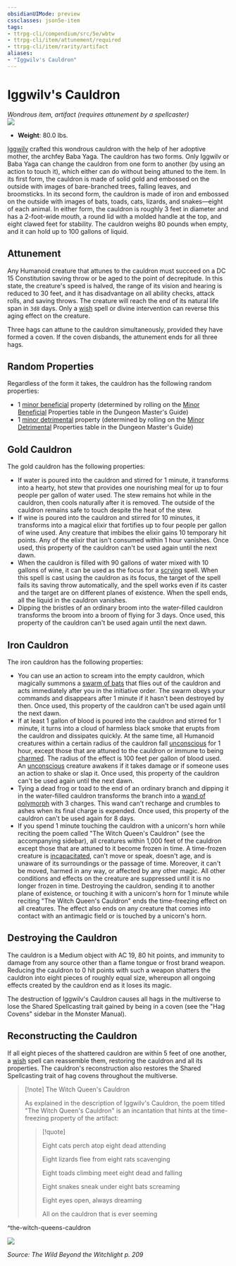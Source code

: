 ```yaml
---
obsidianUIMode: preview
cssclasses: json5e-item
tags:
- ttrpg-cli/compendium/src/5e/wbtw
- ttrpg-cli/item/attunement/required
- ttrpg-cli/item/rarity/artifact
aliases: 
- "Iggwilv's Cauldron"
---
```

# Iggwilv's Cauldron
*Wondrous item, artifact (requires attunement by a spellcaster)*  
![](/CLI/items/img/iggwilvs-cauldron.webp#right)

- **Weight**: 80.0 lbs.

[Iggwilv](/CLI/bestiary/npc/iggwilv-the-witch-queen-wbtw.md) crafted this wondrous cauldron with the help of her adoptive mother, the archfey Baba Yaga. The cauldron has two forms. Only Iggwilv or Baba Yaga can change the cauldron from one form to another (by using an action to touch it), which either can do without being attuned to the item. In its first form, the cauldron is made of solid gold and embossed on the outside with images of bare-branched trees, falling leaves, and broomsticks. In its second form, the cauldron is made of iron and embossed on the outside with images of bats, toads, cats, lizards, and snakes—eight of each animal. In either form, the cauldron is roughly 3 feet in diameter and has a 2-foot-wide mouth, a round lid with a molded handle at the top, and eight clawed feet for stability. The cauldron weighs 80 pounds when empty, and it can hold up to 100 gallons of liquid.

## Attunement

Any Humanoid creature that attunes to the cauldron must succeed on a DC 15 Constitution saving throw or be aged to the point of decrepitude. In this state, the creature's speed is halved, the range of its vision and hearing is reduced to 30 feet, and it has disadvantage on all ability checks, attack rolls, and saving throws. The creature will reach the end of its natural life span in `3d8` days. Only a [wish](/CLI/spells/wish.md) spell or divine intervention can reverse this aging effect on the creature.

Three hags can attune to the cauldron simultaneously, provided they have formed a coven. If the coven disbands, the attunement ends for all three hags.

## Random Properties

Regardless of the form it takes, the cauldron has the following random properties:

- 1 [minor beneficial](/CLI/tables/artifact-properties-minor-beneficial-properties.md) property (determined by rolling on the [Minor Beneficial](/CLI/tables/artifact-properties-minor-beneficial-properties.md) Properties table in the Dungeon Master's Guide)  
- 1 [minor detrimental](/CLI/tables/artifact-properties-minor-detrimental-properties.md) property (determined by rolling on the [Minor Detrimental](/CLI/tables/artifact-properties-minor-detrimental-properties.md) Properties table in the Dungeon Master's Guide)  

## Gold Cauldron

The gold cauldron has the following properties:

- If water is poured into the cauldron and stirred for 1 minute, it transforms into a hearty, hot stew that provides one nourishing meal for up to four people per gallon of water used. The stew remains hot while in the cauldron, then cools naturally after it is removed. The outside of the cauldron remains safe to touch despite the heat of the stew.  
- If wine is poured into the cauldron and stirred for 10 minutes, it transforms into a magical elixir that fortifies up to four people per gallon of wine used. Any creature that imbibes the elixir gains 10 temporary hit points. Any of the elixir that isn't consumed within 1 hour vanishes. Once used, this property of the cauldron can't be used again until the next dawn.  
- When the cauldron is filled with 90 gallons of water mixed with 10 gallons of wine, it can be used as the focus for a [scrying](/CLI/spells/scrying.md) spell. When this spell is cast using the cauldron as its focus, the target of the spell fails its saving throw automatically, and the spell works even if its caster and the target are on different planes of existence. When the spell ends, all the liquid in the cauldron vanishes.  
- Dipping the bristles of an ordinary broom into the water-filled cauldron transforms the broom into a broom of flying for 3 days. Once used, this property of the cauldron can't be used again until the next dawn.  

## Iron Cauldron

The iron cauldron has the following properties:

- You can use an action to scream into the empty cauldron, which magically summons a [swarm of bats](/CLI/bestiary/beast/swarm-of-bats.md) that flies out of the cauldron and acts immediately after you in the initiative order. The swarm obeys your commands and disappears after 1 minute if it hasn't been destroyed by then. Once used, this property of the cauldron can't be used again until the next dawn.  
- If at least 1 gallon of blood is poured into the cauldron and stirred for 1 minute, it turns into a cloud of harmless black smoke that erupts from the cauldron and dissipates quickly. At the same time, all Humanoid creatures within a certain radius of the cauldron fall [unconscious](/CLI/conditions.md#Unconscious) for 1 hour, except those that are attuned to the cauldron or immune to being [charmed](/CLI/conditions.md#Charmed). The radius of the effect is 100 feet per gallon of blood used. An [unconscious](/CLI/conditions.md#Unconscious) creature awakens if it takes damage or if someone uses an action to shake or slap it. Once used, this property of the cauldron can't be used again until the next dawn.  
- Tying a dead frog or toad to the end of an ordinary branch and dipping it in the water-filled cauldron transforms the branch into a [wand of polymorph](/CLI/items/wand-of-polymorph.md) with 3 charges. This wand can't recharge and crumbles to ashes when its final charge is expended. Once used, this property of the cauldron can't be used again for 8 days.  
- If you spend 1 minute touching the cauldron with a unicorn's horn while reciting the poem called "The Witch Queen's Cauldron" (see the accompanying sidebar), all creatures within 1,000 feet of the cauldron except those that are attuned to it become frozen in time. A time-frozen creature is [incapacitated](/CLI/conditions.md#Incapacitated), can't move or speak, doesn't age, and is unaware of its surroundings or the passage of time. Moreover, it can't be moved, harmed in any way, or affected by any other magic. All other conditions and effects on the creature are suppressed until it is no longer frozen in time. Destroying the cauldron, sending it to another plane of existence, or touching it with a unicorn's horn for 1 minute while reciting "The Witch Queen's Cauldron" ends the time-freezing effect on all creatures. The effect also ends on any creature that comes into contact with an antimagic field or is touched by a unicorn's horn.  

## Destroying the Cauldron

The cauldron is a Medium object with AC 19, 80 hit points, and immunity to damage from any source other than a flame tongue or frost brand weapon. Reducing the cauldron to 0 hit points with such a weapon shatters the cauldron into eight pieces of roughly equal size, whereupon all ongoing effects created by the cauldron end as it loses its magic.

The destruction of Iggwilv's Cauldron causes all hags in the multiverse to lose the Shared Spellcasting trait gained by being in a coven (see the "Hag Covens" sidebar in the Monster Manual).

## Reconstructing the Cauldron

If all eight pieces of the shattered cauldron are within 5 feet of one another, a [wish](/CLI/spells/wish.md) spell can reassemble them, restoring the cauldron and all its properties. The cauldron's reconstruction also restores the Shared Spellcasting trait of hag covens throughout the multiverse.

> [!note] The Witch Queen's Cauldron
> 
> As explained in the description of Iggwilv's Cauldron, the poem titled "The Witch Queen's Cauldron" is an incantation that hints at the time-freezing property of the artifact:
> 
> > [!quote]  
> > 
> > Eight cats perch atop eight dead attending
> > 
> > Eight lizards flee from eight rats scavenging
> > 
> > Eight toads climbing meet eight dead and falling
> > 
> > Eight snakes sneak under eight bats screaming
> > 
> > Eight eyes open, always dreaming
> > 
> > All on the cauldron that is ever seeming
> 
^the-witch-queens-cauldron

![](/CLI/items/img/iggwilvs-cauldron-iron.webp#center)


*Source: The Wild Beyond the Witchlight p. 209*